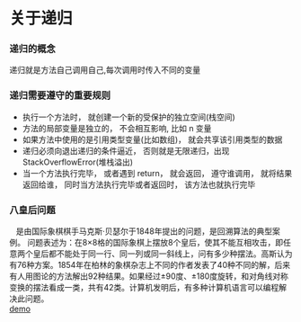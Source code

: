 <h1>关于递归</h1>
<h3>递归的概念</h3>
递归就是方法自己调用自己,每次调用时传入不同的变量
<h3>递归需要遵守的重要规则</h3>
<ul>
  <li>执行一个方法时， 就创建一个新的受保护的独立空间(栈空间)</li>
  <li>方法的局部变量是独立的， 不会相互影响, 比如 n 变量</li>
  <li>如果方法中使用的是引用类型变量(比如数组)， 就会共享该引用类型的数据</li>
  <li>递归必须向退出递归的条件逼近， 否则就是无限递归，出现 StackOverflowError(堆栈溢出)</li>
  <li>当一个方法执行完毕， 或者遇到 return， 就会返回， 遵守谁调用， 就将结果返回给谁， 同时当方法执行完毕或者返回时， 该方法也就执行完毕</li>
</ul>
<a href=""></a>
<h3>八皇后问题</h3>
<div>&nbsp;&nbsp;&nbsp是由国际象棋棋手马克斯·贝瑟尔于1848年提出的问题，是回溯算法的典型案例。
问题表述为：在8×8格的国际象棋上摆放8个皇后，使其不能互相攻击，即任意两个皇后都不能处于同一行、同一列或同一斜线上，问有多少种摆法。高斯认为有76种方案。1854年在柏林的象棋杂志上不同的作者发表了40种不同的解，后来有人用图论的方法解出92种结果。如果经过±90度、±180度旋转，和对角线对称变换的摆法看成一类，共有42类。计算机发明后，有多种计算机语言可以编程解决此问题。</div>
<a href="https://github.com/guofulei/data-structure/blob/main/data-structures/src/com/lee/recursion/EightQueensDemo.java">demo</a>


